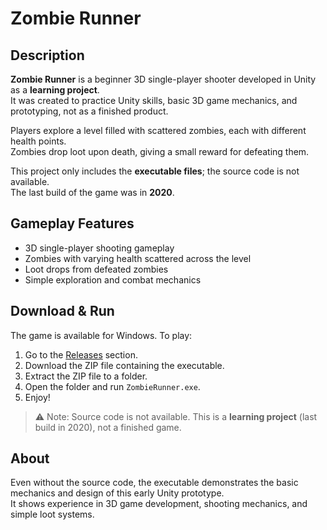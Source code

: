 # Zombie Runner

## Description
**Zombie Runner** is a beginner 3D single-player shooter developed in Unity as a **learning project**.  
It was created to practice Unity skills, basic 3D game mechanics, and prototyping, not as a finished product.  

Players explore a level filled with scattered zombies, each with different health points.  
Zombies drop loot upon death, giving a small reward for defeating them.  

This project only includes the **executable files**; the source code is not available.  
The last build of the game was in **2020**.

## Gameplay Features
- 3D single-player shooting gameplay  
- Zombies with varying health scattered across the level  
- Loot drops from defeated zombies  
- Simple exploration and combat mechanics  

## Download & Run
The game is available for Windows. To play:

1. Go to the [Releases](../../releases/latest) section.
2. Download the ZIP file containing the executable.
3. Extract the ZIP file to a folder.
4. Open the folder and run `ZombieRunner.exe`.
5. Enjoy!

> ⚠️ Note: Source code is not available. This is a **learning project** (last build in 2020), not a finished game.

## About
Even without the source code, the executable demonstrates the basic mechanics and design of this early Unity prototype.  
It shows experience in 3D game development, shooting mechanics, and simple loot systems.

